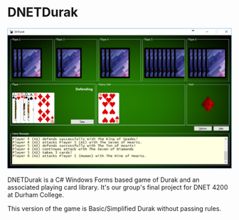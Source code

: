 # DNETDurak
![Game screenshot](https://raw.githubusercontent.com/nafai/DNETDurak/master/preview.png "Game screenshot")

DNETDurak is a C# Windows Forms based game of Durak and an associated playing card library. It's our group's final project for DNET 4200 at Durham College. 

This version of the game is Basic/Simplified Durak without passing rules.
